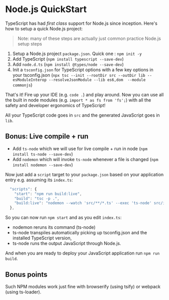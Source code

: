# Node.js QuickStart

TypeScript has had _first class_ support for Node.js since inception. Here's how to setup a quick Node.js project:

> Note: many of these steps are actually just common practice Node.js setup steps

1. Setup a Node.js project `package.json`. Quick one : `npm init -y`
2. Add TypeScript \(`npm install typescript --save-dev`\)
3. Add `node.d.ts` \(`npm install @types/node --save-dev`\)
4. Init a `tsconfig.json` for TypeScript options with a few key options in your tsconfig.json \(`npx tsc --init --rootDir src --outDir lib --esModuleInterop --resolveJsonModule --lib es6,dom  --module commonjs`\)

That's it! Fire up your IDE \(e.g. `code .`\) and play around. Now you can use all the built in node modules \(e.g. `import * as fs from 'fs';`\) with all the safety and developer ergonomics of TypeScript!

All your TypeScript code goes in `src` and the generated JavaScript goes in `lib`.

## Bonus: Live compile + run

* Add `ts-node` which we will use for live compile + run in node \(`npm install ts-node --save-dev`\)
* Add `nodemon` which will invoke `ts-node` whenever a file is changed \(`npm install nodemon --save-dev`\)

Now just add a `script` target to your `package.json` based on your application entry e.g. assuming its `index.ts`:

```javascript
  "scripts": {
    "start": "npm run build:live",
    "build": "tsc -p .",
    "build:live": "nodemon --watch 'src/**/*.ts' --exec 'ts-node' src/index.ts"
  },
```

So you can now run `npm start` and as you edit `index.ts`:

* nodemon reruns its command \(ts-node\)
* ts-node transpiles automatically picking up tsconfig.json and the installed TypeScript version,
* ts-node runs the output JavaScript through Node.js.

And when you are ready to deploy your JavaScript application run `npm run build`.

## Bonus points

Such NPM modules work just fine with browserify \(using tsify\) or webpack \(using ts-loader\).


